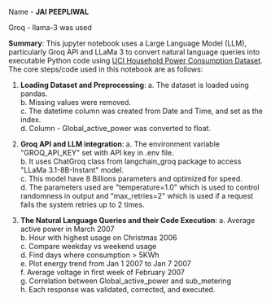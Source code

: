 Name - **JAI PEEPLIWAL**

Groq - llama-3 was used

**Summary**:
This jupyter notebook uses a Large Language Model (LLM), particularly Groq API and LLaMa 3 to convert natural language 
queries into executable Python code using [UCI Household Power Consumption Dataset](https://archive.ics.uci.edu/ml/datasets/individual+household+electric+power+consumption).
The core steps/code used in this notebook are as follows:
1. **Loading Dataset and Preprocessing**:
    a. The dataset is loaded using pandas.\
    b. Missing values were removed.\
    c. The datetime column was created from Date and Time, and set as the index.\
    d. Column - Global_active_power was converted to float.

2. **Groq API and LLM integration**:
    a. The environment variable "GROQ_API_KEY" set with API key in .env file.\
    b. It uses ChatGroq class from langchain_groq package to access "LLaMa 3.1-8B-Instant" model.\
    c. This model have 8 Billions parameters and optimized for speed.\
    d. The parameters used are "temperature=1.0" which is used to control randomness in output and "max_retries=2" which is used if a request fails the system retries up to 2 times.

3. **The Natural Language Queries and their Code Execution**:
    a. Average active power in March 2007\
    b. Hour with highest usage on Christmas 2006\
    c. Compare weekday vs weekend usage\
    d. Find days where consumption > 5KWh\
    e. Plot energy trend from Jan 1 2007 to Jan 7 2007\
    f. Average voltage in first week of February 2007\
    g. Correlation between Global_active_power and sub_metering\
    h. Each response was validated, corrected, and executed.
